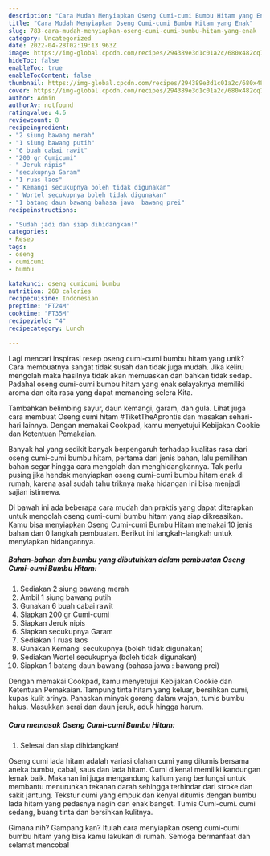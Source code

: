 ```yaml
---
description: "Cara Mudah Menyiapkan Oseng Cumi-cumi Bumbu Hitam yang Enak"
title: "Cara Mudah Menyiapkan Oseng Cumi-cumi Bumbu Hitam yang Enak"
slug: 783-cara-mudah-menyiapkan-oseng-cumi-cumi-bumbu-hitam-yang-enak
category: Uncategorized
date: 2022-04-28T02:19:13.963Z
image: https://img-global.cpcdn.com/recipes/294389e3d1c01a2c/680x482cq70/oseng-cumi-cumi-bumbu-hitam-foto-resep-utama.jpg
hideToc: false
enableToc: true
enableTocContent: false
thumbnail: https://img-global.cpcdn.com/recipes/294389e3d1c01a2c/680x482cq70/oseng-cumi-cumi-bumbu-hitam-foto-resep-utama.jpg
cover: https://img-global.cpcdn.com/recipes/294389e3d1c01a2c/680x482cq70/oseng-cumi-cumi-bumbu-hitam-foto-resep-utama.jpg
author: Admin
authorAv: notfound
ratingvalue: 4.6
reviewcount: 8
recipeingredient:
- "2 siung bawang merah"
- "1 siung bawang putih"
- "6 buah cabai rawit"
- "200 gr Cumicumi"
- " Jeruk nipis"
- "secukupnya Garam"
- "1 ruas laos"
- " Kemangi secukupnya boleh tidak digunakan"
- " Wortel secukupnya boleh tidak digunakan"
- "1 batang daun bawang bahasa jawa  bawang prei"
recipeinstructions:

- "Sudah jadi dan siap dihidangkan!"
categories:
- Resep
tags:
- oseng
- cumicumi
- bumbu

katakunci: oseng cumicumi bumbu 
nutrition: 268 calories
recipecuisine: Indonesian
preptime: "PT24M"
cooktime: "PT35M"
recipeyield: "4"
recipecategory: Lunch

---
```





Lagi mencari inspirasi resep oseng cumi-cumi bumbu hitam yang unik? Cara membuatnya sangat tidak susah dan tidak juga mudah. Jika keliru mengolah maka hasilnya tidak akan memuaskan dan bahkan tidak sedap. Padahal oseng cumi-cumi bumbu hitam yang enak selayaknya memiliki aroma dan cita rasa yang dapat memancing selera Kita.





Tambahkan belimbing sayur, daun kemangi, garam, dan gula. Lihat juga cara membuat Oseng cumi hitam #TiketTheAprontis dan masakan sehari-hari lainnya. Dengan memakai Cookpad, kamu menyetujui Kebijakan Cookie dan Ketentuan Pemakaian.

Banyak hal yang sedikit banyak berpengaruh terhadap kualitas rasa dari oseng cumi-cumi bumbu hitam, pertama dari jenis bahan, lalu pemilihan bahan segar hingga cara mengolah dan menghidangkannya. Tak perlu pusing jika hendak menyiapkan oseng cumi-cumi bumbu hitam enak di rumah, karena asal sudah tahu triknya maka hidangan ini bisa menjadi sajian istimewa.






Di bawah ini ada beberapa cara mudah dan praktis yang dapat diterapkan untuk mengolah oseng cumi-cumi bumbu hitam yang siap dikreasikan. Kamu bisa menyiapkan Oseng Cumi-cumi Bumbu Hitam memakai 10 jenis bahan dan 0 langkah pembuatan. Berikut ini langkah-langkah untuk menyiapkan hidangannya.

<!--inarticleads1-->

##### Bahan-bahan dan bumbu yang dibutuhkan dalam pembuatan Oseng Cumi-cumi Bumbu Hitam:

1. Sediakan 2 siung bawang merah
1. Ambil 1 siung bawang putih
1. Gunakan 6 buah cabai rawit
1. Siapkan 200 gr Cumi-cumi
1. Siapkan  Jeruk nipis
1. Siapkan secukupnya Garam
1. Sediakan 1 ruas laos
1. Gunakan  Kemangi secukupnya (boleh tidak digunakan)
1. Sediakan  Wortel secukupnya (boleh tidak digunakan)
1. Siapkan 1 batang daun bawang (bahasa jawa : bawang prei)


Dengan memakai Cookpad, kamu menyetujui Kebijakan Cookie dan Ketentuan Pemakaian. Tampung tinta hitam yang keluar, bersihkan cumi, kupas kulit arinya. Panaskan minyak goreng dalam wajan, tumis bumbu halus. Masukkan serai dan daun jeruk, aduk hingga harum. 

<!--inarticleads2-->

##### Cara memasak Oseng Cumi-cumi Bumbu Hitam:


1. Selesai dan siap dihidangkan!

Oseng cumi lada hitam adalah variasi olahan cumi yang ditumis bersama aneka bumbu, cabai, saus dan lada hitam. Cumi dikenal memiliki kandungan lemak baik. Makanan ini juga mengandung kalium yang berfungsi untuk membantu menurunkan tekanan darah sehingga terhindar dari stroke dan sakit jantung. Tekstur cumi yang empuk dan kenyal ditumis dengan bumbu lada hitam yang pedasnya nagih dan enak banget. Tumis Cumi-cumi. cumi sedang, buang tinta dan bersihkan kulitnya. 

Gimana nih? Gampang kan? Itulah cara menyiapkan oseng cumi-cumi bumbu hitam yang bisa kamu lakukan di rumah. Semoga bermanfaat dan selamat mencoba!
